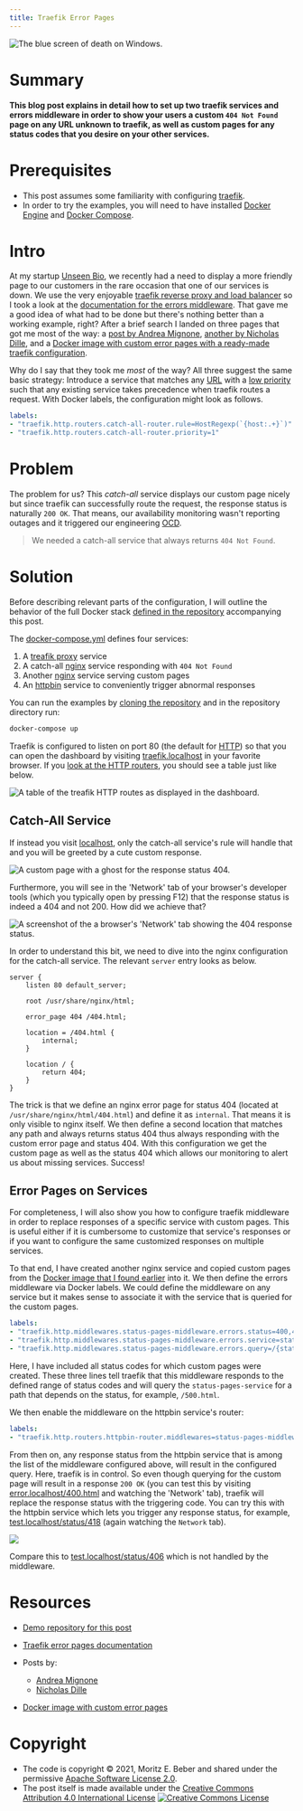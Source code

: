 ```yaml
---
title: Traefik Error Pages
---
```


![The blue screen of death on Windows.](images/bsod.png)

# Summary

**This blog post explains in detail how to set up two traefik services and errors middleware in order to show your users a custom `404 Not Found` page on any URL unknown to traefik, as well as custom pages for any status codes that you desire on your other services.**

# Prerequisites

- This post assumes some familiarity with configuring [traefik](https://doc.traefik.io/).
- In order to try the examples, you will need to have installed [Docker Engine](https://docs.docker.com/engine/install/) and [Docker Compose](https://docs.docker.com/compose/install/).

# Intro

At my startup [Unseen Bio](https://unseenbio.com), we recently had a need to display a more friendly page to our customers in the rare occasion that one of our services is down. We use the very enjoyable [traefik reverse proxy and load balancer](https://traefik.io/traefik/) so I took a look at the [documentation for the errors middleware](https://doc.traefik.io/traefik/middlewares/errorpages/). That gave me a good idea of what had to be done but there's nothing better than a working example, right? After a brief search I landed on three pages that got me most of the way: a [post by Andrea Mignone](https://imandrea.me/blog/traefik-custom-404/), [another by Nicholas Dille](https://dille.name/blog/2021/03/14/using-traefik-error-pages-to-handle-unavailable-services/), and a [Docker image with custom error pages with a ready-made traefik configuration](https://github.com/tarampampam/error-pages#custom-error-pages-for-traefik).

Why do I say that they took me _most_ of the way? All three suggest the same basic strategy: Introduce a service that matches any [URL](https://en.wikipedia.org/wiki/URL) with a [low priority](https://doc.traefik.io/traefik/routing/routers/#priority) such that any existing service takes precedence when traefik routes a request. With Docker labels, the configuration might look as follows.

```yaml
labels:
- "traefik.http.routers.catch-all-router.rule=HostRegexp(`{host:.+}`)"
- "traefik.http.routers.catch-all-router.priority=1"
```

# Problem

The problem for us? This _catch-all_ service displays our custom page nicely but since traefik can successfully route the request, the response status is naturally `200 OK`. That means, our availability monitoring wasn't reporting outages and it triggered our engineering [OCD](https://en.wikipedia.org/wiki/Obsessive%E2%80%93compulsive_disorder).

> We needed a catch-all service that always returns `404 Not Found`.

# Solution

Before describing relevant parts of the configuration, I will outline the behavior of the full Docker stack [defined in the repository](https://github.com/Midnighter/errorpages-demo) accompanying this post.

The [docker-compose.yml](https://github.com/Midnighter/errorpages-demo/blob/main/docker-compose.yml) defines four services:

1. A [treafik proxy](https://traefik.io/traefik/) service
2. A catch-all [nginx](https://nginx.org/) service responding with `404 Not Found`
3. Another [nginx](https://nginx.org/) service serving custom pages
4. An [httpbin](https://httpbin.org/) service to conveniently trigger abnormal responses

You can run the examples by [cloning the repository](https://docs.github.com/en/github/creating-cloning-and-archiving-repositories/cloning-a-repository-from-github/cloning-a-repository) and in the repository directory run:

```sh
docker-compose up
```

Traefik is configured to listen on port 80 (the default for [HTTP](https://en.wikipedia.org/wiki/Hypertext_Transfer_Protocol)) so that you can open the dashboard by visiting [traefik.localhost](http://traefik.localhost) in your favorite browser. If you [look at the HTTP routers](http://traefik.localhost/dashboard/#/http/routers), you should see a table just like below.

![A table of the treafik HTTP routes as displayed in the dashboard.](images/dashboard.png)

## Catch-All Service

If instead you visit [localhost](http://localhost/), only the catch-all service's rule will handle that and you will be greeted by a cute custom response.

![A custom page with a ghost for the response status 404.](images/404.png)

Furthermore, you will see in the 'Network' tab of your browser's developer tools (which you typically open by pressing F12) that the response status is indeed a 404 and not 200\. How did we achieve that?

![A screenshot of the a browser's 'Network' tab showing the 404 response status.](images/network-404.png)

In order to understand this bit, we need to dive into the nginx configuration for the catch-all service. The relevant `server` entry looks as below.

```nginx
server {
    listen 80 default_server;

    root /usr/share/nginx/html;

    error_page 404 /404.html;

    location = /404.html {
        internal;
    }

    location / {
        return 404;
    }
}
```

The trick is that we define an nginx error page for status 404 (located at `/usr/share/nginx/html/404.html`) and define it as `internal`. That means it is only visible to nginx itself. We then define a second location that matches any path and always returns status 404 thus always responding with the custom error page and status 404\. With this configuration we get the custom page as well as the status 404 which allows our monitoring to alert us about missing services. Success!

## Error Pages on Services

For completeness, I will also show you how to configure traefik middleware in order to replace responses of a specific service with custom pages. This is useful either if it is cumbersome to customize that service's responses or if you want to configure the same customized responses on multiple services.

To that end, I have created another nginx service and copied custom pages from the [Docker image that I found earlier](https://github.com/tarampampam/error-pages) into it. We then define the errors middleware via Docker labels. We could define the middleware on any service but it makes sense to associate it with the service that is queried for the custom pages.

```yaml
labels:
- "traefik.http.middlewares.status-pages-middleware.errors.status=400,401,403-405,407-413,416,418,429,500,502-505"
- "traefik.http.middlewares.status-pages-middleware.errors.service=status-pages-service"
- "traefik.http.middlewares.status-pages-middleware.errors.query=/{status}.html"
```

Here, I have included all status codes for which custom pages were created. These three lines tell traefik that this middleware responds to the defined range of status codes and will query the `status-pages-service` for a path that depends on the status, for example, `/500.html`.

We then enable the middleware on the httpbin service's router:

```yaml
labels:
- "traefik.http.routers.httpbin-router.middlewares=status-pages-middleware@docker"
```

From then on, any response status from the httpbin service that is among the list of the middleware configured above, will result in the configured query. Here, traefik is in control. So even though querying for the custom page will result in a response `200 OK` (you can test this by visiting [error.localhost/400.html](http://error.localhost/400.html) and watching the 'Network' tab), traefik will replace the response status with the triggering code. You can try this with the httpbin service which lets you trigger any response status, for example, [test.localhost/status/418](http://test.localhost/status/418) (again watching the `Network` tab).

![](images/418.png)

Compare this to [test.localhost/status/406](http://test.localhost/status/406) which is not handled by the middleware.

# Resources

- [Demo repository for this post](https://github.com/Midnighter/errorpages-demo)
- [Traefik error pages documentation](https://doc.traefik.io/traefik/middlewares/errorpages/)
- Posts by:

  - [Andrea Mignone](https://imandrea.me/blog/traefik-custom-404/)
  - [Nicholas Dille](https://dille.name/blog/2021/03/14/using-traefik-error-pages-to-handle-unavailable-services/)

- [Docker image with custom error pages](https://github.com/tarampampam/error-pages)

# Copyright

- The code is copyright © 2021, Moritz E. Beber and shared under the permissive [Apache Software License 2.0](LICENSE).
- The post itself is made available under the [Creative Commons Attribution 4.0 International License](http://creativecommons.org/licenses/by/4.0/) [![Creative Commons License](https://i.creativecommons.org/l/by/4.0/88x31.png)](http://creativecommons.org/licenses/by/4.0/)

